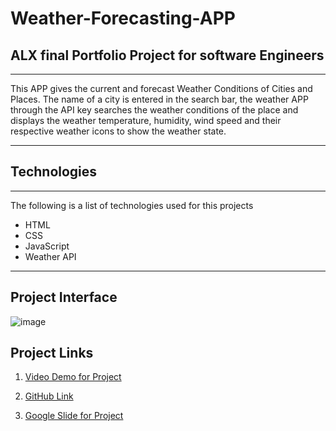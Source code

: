 # Weather-Forecasting-APP

## ALX final Portfolio Project for software Engineers
***
This APP gives the current and forecast Weather Conditions of Cities and Places. The name of a city is entered in the search bar, the weather APP through the API key searches the weather conditions of the place and displays the weather temperature, humidity, wind speed and their respective weather icons to show the weather state.
***
## Technologies
***
The following is a list of technologies used for this projects

* HTML
* CSS
* JavaScript
* Weather API
***
## Project Interface
![image](https://github.com/ibisoris/Weather-Forecasting-APP/assets/108595895/ca5f9fa1-7e4e-448f-915c-c81045b998c3)

## Project Links

1. [Video Demo for Project](https://youtu.be/PesipefgPZ8)

2. [GitHub Link](https://github.com/ibisoris/Weather-Forecasting-APP)

3. [Google Slide for Project](https://docs.google.com/presentation/d/1VjinY4U3PYaRzrRj-6wu1T8AqF9gKOCH4iXeFIy8cnk/edit?usp=sharing)
